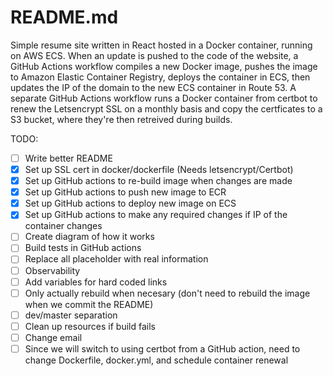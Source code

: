 # README.md
Simple resume site written in React hosted in a Docker container, running on AWS ECS. 
When an update is pushed to the code of the website, a GitHub Actions workflow compiles a new Docker image,
pushes the image to Amazon Elastic Container Registry, deploys the container in ECS, then updates 
the IP of the domain to the new ECS container in Route 53. A separate GitHub Actions workflow runs
a Docker container from certbot to renew the Letsencrypt SSL on a monthly basis and copy the certficates
to a S3 bucket, where they're then retreived during builds.

  TODO:
- [ ] Write better README
- [X] Set up SSL cert in docker/dockerfile (Needs letsencrypt/Certbot)
- [X] Set up GitHub actions to re-build image when changes are made
- [X] Set up GitHub actions to push new image to ECR 
- [X] Set up GitHub actions to deploy new image on ECS
- [X] Set up GitHub actions to make any required changes if IP of the container changes
- [ ] Create diagram of how it works
- [ ] Build tests in GitHub actions
- [ ] Replace all placeholder with real information
- [ ] Observability
- [ ] Add variables for hard coded links
- [ ] Only actually rebuild when necesary (don't need to rebuild the image when we commit the README)
- [ ] dev/master separation
- [ ] Clean up resources if build fails
- [ ] Change email
- [ ] Since we will switch to using certbot from a GitHub action, need to change Dockerfile, docker.yml, and schedule container renewal 